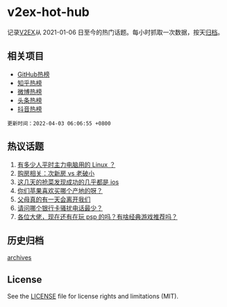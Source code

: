 # v2ex-hot-hub

 记录[V2EX](https://www.v2ex.com/)从 2021-01-06 日至今的热门话题。每小时抓取一次数据，按天[归档](archives)。
 
 ## 相关项目

- [GitHub热榜](https://github.com/snaildev/github-hot-hub)
- [知乎热榜](https://github.com/snaildev/zhihu-hot-hub)
- [微博热榜](https://github.com/snaildev/weibo-hot-hub)
- [头条热榜](https://github.com/snaildev/toutiao-hot-hub)
- [抖音热榜](https://github.com/snaildev/douyin-hot-hub)


 `更新时间：2022-04-03 06:06:55 +0800`

## 热议话题

1. [有多少人平时主力电脑用的 Linux ？](https://www.v2ex.com/t/844493)
1. [购房相关：次新房 vs 老破小](https://www.v2ex.com/t/844452)
1. [这几天的抢菜发现成功的几乎都是 ios](https://www.v2ex.com/t/844457)
1. [你们苹果喜欢买哪个产地的呀？](https://www.v2ex.com/t/844516)
1. [父母真的有一天会离开我们](https://www.v2ex.com/t/844492)
1. [请问哪个银行卡骚扰电话最少？](https://www.v2ex.com/t/844550)
1. [各位大佬，现在还有在玩 psp 的吗？有啥经典游戏推荐吗？](https://www.v2ex.com/t/844473)

## 历史归档

[archives](archives)

## License

See the [LICENSE](LICENSE) file for license rights and limitations (MIT).
